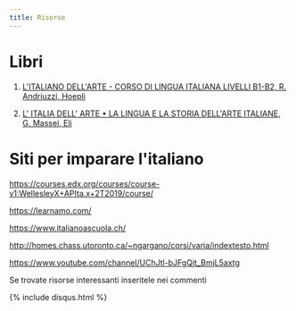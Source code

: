 ```yaml
---
title: Risorse
---
```


# Libri 

1. [L'ITALIANO DELL'ARTE - CORSO DI LINGUA ITALIANA LIVELLI B1-B2, R. Andriuzzi, Hoepli
](https://www.hoepli.it/libro/italiano-dell-arte/9788820377496.html)

1. [L' ITALIA DELL' ARTE • LA LINGUA E LA STORIA DELL'ARTE ITALIANE, G. Massei, Eli](https://www.edulingua.it/carrello-italia-dellarte)

# Siti per imparare l'italiano

https://courses.edx.org/courses/course-v1:WellesleyX+APIta.x+2T2019/course/

https://learnamo.com/

https://www.italianoascuola.ch/

http://homes.chass.utoronto.ca/~ngargano/corsi/varia/indextesto.html

https://www.youtube.com/channel/UChJtl-bJFgQit_BmjL5axtg

Se trovate risorse interessanti inseritele nei commenti 

{% include disqus.html %}


